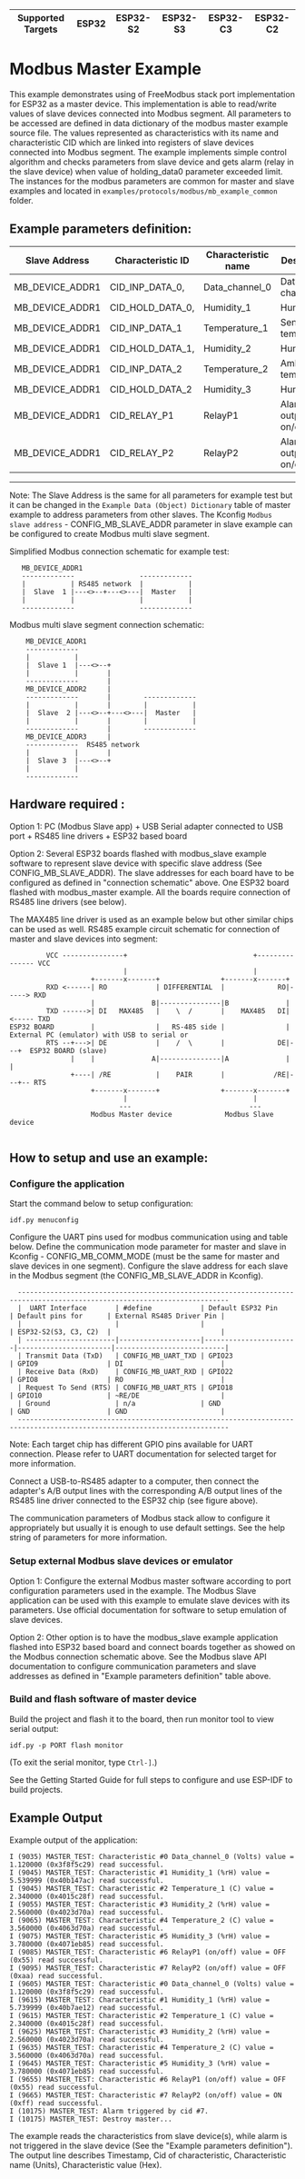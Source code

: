 | Supported Targets | ESP32 | ESP32-S2 | ESP32-S3 | ESP32-C3 | ESP32-C2 |
| ----------------- | ----- | -------- | -------- | -------- | -------- |

# Modbus Master Example

This example demonstrates using of FreeModbus stack port implementation for ESP32 as a master device. 
This implementation is able to read/write values of slave devices connected into Modbus segment. All parameters to be accessed are defined in data dictionary of the modbus master example source file.
The values represented as characteristics with its name and characteristic CID which are linked into registers of slave devices connected into Modbus segment. 
The example implements simple control algorithm and checks parameters from slave device and gets alarm (relay in the slave device) when value of holding_data0 parameter exceeded limit.
The instances for the modbus parameters are common for master and slave examples and located in `examples/protocols/modbus/mb_example_common` folder.

Example parameters definition:
--------------------------------------------------------------------------------------------------
| Slave Address       | Characteristic ID    | Characteristic name  | Description                |
|---------------------|----------------------|----------------------|----------------------------|
| MB_DEVICE_ADDR1     | CID_INP_DATA_0,      | Data_channel_0       | Data channel 1             |
| MB_DEVICE_ADDR1     | CID_HOLD_DATA_0,     | Humidity_1           | Humidity 1                 |
| MB_DEVICE_ADDR1     | CID_INP_DATA_1       | Temperature_1        | Sensor temperature         |
| MB_DEVICE_ADDR1     | CID_HOLD_DATA_1,     | Humidity_2           | Humidity 2                 |
| MB_DEVICE_ADDR1     | CID_INP_DATA_2       | Temperature_2        | Ambient temperature        |
| MB_DEVICE_ADDR1     | CID_HOLD_DATA_2      | Humidity_3           | Humidity 3                 |
| MB_DEVICE_ADDR1     | CID_RELAY_P1         | RelayP1              | Alarm Relay outputs on/off |
| MB_DEVICE_ADDR1     | CID_RELAY_P2         | RelayP2              | Alarm Relay outputs on/off |
--------------------------------------------------------------------------------------------------
Note: The Slave Address is the same for all parameters for example test but it can be changed in the ```Example Data (Object) Dictionary``` table of master example to address parameters from other slaves.
The Kconfig ```Modbus slave address``` - CONFIG_MB_SLAVE_ADDR parameter in slave example can be configured to create Modbus multi slave segment.

Simplified Modbus connection schematic for example test:
 ```
    MB_DEVICE_ADDR1
    -------------                -------------
    |           | RS485 network  |           |
    |  Slave  1 |---<>--+---<>---|  Master   |
    |           |                |           |
    -------------                -------------
```
Modbus multi slave segment connection schematic:
```
    MB_DEVICE_ADDR1
    -------------
    |           |   
    |  Slave 1  |---<>--+
    |           |       |
    -------------       |
    MB_DEVICE_ADDR2     |
    -------------       |        -------------
    |           |       |        |           |
    |  Slave  2 |---<>--+---<>---|  Master   |
    |           |       |        |           |
    -------------       |        -------------
    MB_DEVICE_ADDR3     |
    -------------  RS485 network
    |           |       |
    |  Slave 3  |---<>--+
    |           |
    -------------
```

## Hardware required :
Option 1:
PC (Modbus Slave app) + USB Serial adapter connected to USB port + RS485 line drivers + ESP32 based board  

Option 2:
Several ESP32 boards flashed with modbus_slave example software to represent slave device with specific slave address (See CONFIG_MB_SLAVE_ADDR). The slave addresses for each board have to be configured as defined in "connection schematic" above.
One ESP32 board flashed with modbus_master example. All the boards require connection of RS485 line drivers (see below).

The MAX485 line driver is used as an example below but other similar chips can be used as well.
RS485 example circuit schematic for connection of master and slave devices into segment:
```
         VCC ---------------+                               +--------------- VCC
                            |                               |
                    +-------x-------+               +-------x-------+
         RXD <------| RO            | DIFFERENTIAL  |             RO|-----> RXD
                    |              B|---------------|B              |
         TXD ------>| DI   MAX485   |    \  /       |    MAX485   DI|<----- TXD
ESP32 BOARD         |               |   RS-485 side |               |      External PC (emulator) with USB to serial or
         RTS --+--->| DE            |    /  \       |             DE|---+  ESP32 BOARD (slave)
               |    |              A|---------------|A              |   |
               +----| /RE           |    PAIR       |            /RE|---+-- RTS
                    +-------x-------+               +-------x-------+
                            |                               |
                           ---                             --- 
                    Modbus Master device             Modbus Slave device
                           
```

## How to setup and use an example:

### Configure the application
Start the command below to setup configuration:
```
idf.py menuconfig
```
Configure the UART pins used for modbus communication using and table below.
Define the communication mode parameter for master and slave in Kconfig - CONFIG_MB_COMM_MODE (must be the same for master and slave devices in one segment).
Configure the slave address for each slave in the Modbus segment (the CONFIG_MB_SLAVE_ADDR in Kconfig).
```
  --------------------------------------------------------------------------------------------------------------------------
  |  UART Interface       | #define            | Default ESP32 Pin     | Default pins for      | External RS485 Driver Pin |
  |                       |                    |                       | ESP32-S2(S3, C3, C2)  |                           |
  | ----------------------|--------------------|-----------------------|-----------------------|---------------------------|
  | Transmit Data (TxD)   | CONFIG_MB_UART_TXD | GPIO23                | GPIO9                 | DI                        |
  | Receive Data (RxD)    | CONFIG_MB_UART_RXD | GPIO22                | GPIO8                 | RO                        |
  | Request To Send (RTS) | CONFIG_MB_UART_RTS | GPIO18                | GPIO10                | ~RE/DE                    |
  | Ground                | n/a                | GND                   | GND                   | GND                       |
  --------------------------------------------------------------------------------------------------------------------------
```
Note: Each target chip has different GPIO pins available for UART connection. Please refer to UART documentation for selected target for more information.

Connect a USB-to-RS485 adapter to a computer, then connect the adapter's A/B output lines with the corresponding A/B output lines of the RS485 line driver connected to the ESP32 chip (see figure above).

The communication parameters of Modbus stack allow to configure it appropriately but usually it is enough to use default settings.
See the help string of parameters for more information.

### Setup external Modbus slave devices or emulator
Option 1:
Configure the external Modbus master software according to port configuration parameters used in the example. The Modbus Slave application can be used with this example to emulate slave devices with its parameters. Use official documentation for software to setup emulation of slave devices.

Option 2:
Other option is to have the modbus_slave example application flashed into ESP32 based board and connect boards together as showed on the Modbus connection schematic above. See the Modbus slave API documentation to configure communication parameters and slave addresses as defined in "Example parameters definition" table above.

### Build and flash software of master device
Build the project and flash it to the board, then run monitor tool to view serial output:
```
idf.py -p PORT flash monitor
```

(To exit the serial monitor, type ``Ctrl-]``.)

See the Getting Started Guide for full steps to configure and use ESP-IDF to build projects.

## Example Output
Example output of the application:
```
I (9035) MASTER_TEST: Characteristic #0 Data_channel_0 (Volts) value = 1.120000 (0x3f8f5c29) read successful.
I (9045) MASTER_TEST: Characteristic #1 Humidity_1 (%rH) value = 5.539999 (0x40b147ac) read successful.
I (9045) MASTER_TEST: Characteristic #2 Temperature_1 (C) value = 2.340000 (0x4015c28f) read successful.
I (9055) MASTER_TEST: Characteristic #3 Humidity_2 (%rH) value = 2.560000 (0x4023d70a) read successful.
I (9065) MASTER_TEST: Characteristic #4 Temperature_2 (C) value = 3.560000 (0x4063d70a) read successful.
I (9075) MASTER_TEST: Characteristic #5 Humidity_3 (%rH) value = 3.780000 (0x4071eb85) read successful.
I (9085) MASTER_TEST: Characteristic #6 RelayP1 (on/off) value = OFF (0x55) read successful.
I (9095) MASTER_TEST: Characteristic #7 RelayP2 (on/off) value = OFF (0xaa) read successful.
I (9605) MASTER_TEST: Characteristic #0 Data_channel_0 (Volts) value = 1.120000 (0x3f8f5c29) read successful.
I (9615) MASTER_TEST: Characteristic #1 Humidity_1 (%rH) value = 5.739999 (0x40b7ae12) read successful.
I (9615) MASTER_TEST: Characteristic #2 Temperature_1 (C) value = 2.340000 (0x4015c28f) read successful.
I (9625) MASTER_TEST: Characteristic #3 Humidity_2 (%rH) value = 2.560000 (0x4023d70a) read successful.
I (9635) MASTER_TEST: Characteristic #4 Temperature_2 (C) value = 3.560000 (0x4063d70a) read successful.
I (9645) MASTER_TEST: Characteristic #5 Humidity_3 (%rH) value = 3.780000 (0x4071eb85) read successful.
I (9655) MASTER_TEST: Characteristic #6 RelayP1 (on/off) value = OFF (0x55) read successful.
I (9665) MASTER_TEST: Characteristic #7 RelayP2 (on/off) value = ON (0xff) read successful.
I (10175) MASTER_TEST: Alarm triggered by cid #7.
I (10175) MASTER_TEST: Destroy master...

```
The example reads the characteristics from slave device(s), while alarm is not triggered in the slave device (See the "Example parameters definition"). The output line describes Timestamp, Cid of characteristic, Characteristic name (Units), Characteristic value (Hex).

